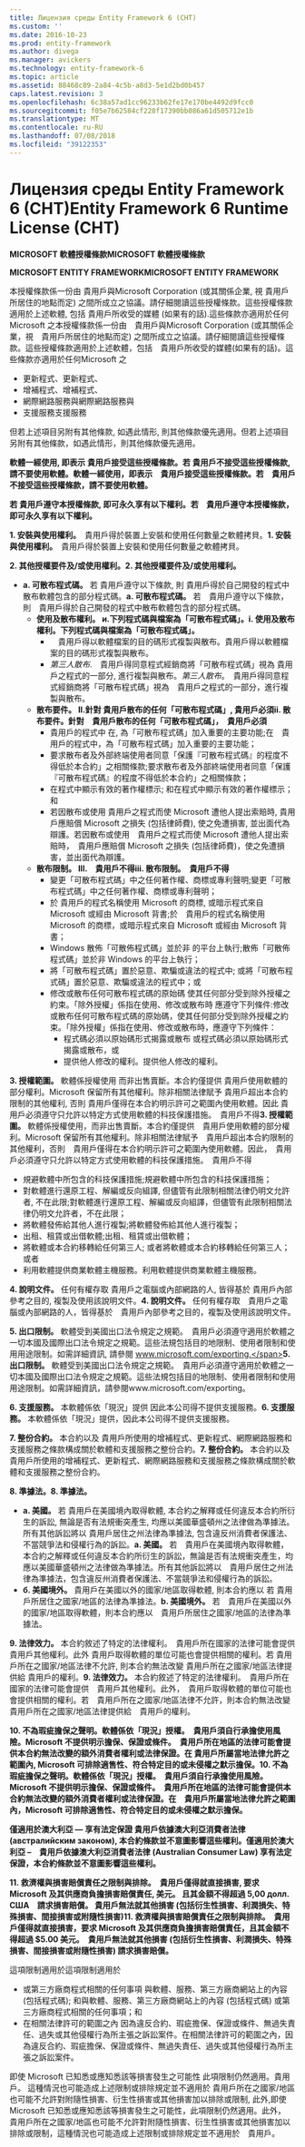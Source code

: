 ```yaml
---
title: Лицензия среды Entity Framework 6 (CHT)
ms.custom: ''
ms.date: 2016-10-23
ms.prod: entity-framework
ms.author: divega
ms.manager: avickers
ms.technology: entity-framework-6
ms.topic: article
ms.assetid: 88468c89-2a84-4c5b-a8d3-5e1d2bd0b457
caps.latest.revision: 3
ms.openlocfilehash: 6c38a57ad1cc96233b62fe17e170be4492d9fcc0
ms.sourcegitcommit: f05e7b62584cf228f17390bb086a61d505712e1b
ms.translationtype: MT
ms.contentlocale: ru-RU
ms.lasthandoff: 07/08/2018
ms.locfileid: "39122353"
---
```

# <a name="entity-framework-6-runtime-license-cht"></a><span data-ttu-id="bc991-102">Лицензия среды Entity Framework 6 (CHT)</span><span class="sxs-lookup"><span data-stu-id="bc991-102">Entity Framework 6 Runtime License (CHT)</span></span>
<span data-ttu-id="bc991-103">**MICROSOFT 軟體授權條款**</span><span class="sxs-lookup"><span data-stu-id="bc991-103">**MICROSOFT 軟體授權條款**</span></span>

<span data-ttu-id="bc991-104">**MICROSOFT ENTITY FRAMEWORK**</span><span class="sxs-lookup"><span data-stu-id="bc991-104">**MICROSOFT ENTITY FRAMEWORK**</span></span>

<span data-ttu-id="bc991-105">本授權條款係一份由 貴用戶與Microsoft Corporation (或其關係企業, 視 貴用戶所居住的地點而定) 之間所成立之協議。請仔細閱讀這些授權條款。這些授權條款適用於上述軟體, 包括 貴用戶所收受的媒體 (如果有的話).這些條款亦適用於任何Microsoft 之</span><span class="sxs-lookup"><span data-stu-id="bc991-105">本授權條款係一份由　貴用戶與Microsoft Corporation (或其關係企業，視　貴用戶所居住的地點而定) 之間所成立之協議。請仔細閱讀這些授權條款。這些授權條款適用於上述軟體，包括　貴用戶所收受的媒體(如果有的話)。這些條款亦適用於任何Microsoft 之</span></span>

-   <span data-ttu-id="bc991-106">更新程式、</span><span class="sxs-lookup"><span data-stu-id="bc991-106">更新程式、</span></span>
-   <span data-ttu-id="bc991-107">增補程式、</span><span class="sxs-lookup"><span data-stu-id="bc991-107">增補程式、</span></span>
-   <span data-ttu-id="bc991-108">網際網路服務與</span><span class="sxs-lookup"><span data-stu-id="bc991-108">網際網路服務與</span></span>
-   <span data-ttu-id="bc991-109">支援服務</span><span class="sxs-lookup"><span data-stu-id="bc991-109">支援服務</span></span>

<span data-ttu-id="bc991-110">但若上述項目另附有其他條款, 如遇此情形, 則其他條款優先適用。</span><span class="sxs-lookup"><span data-stu-id="bc991-110">但若上述項目另附有其他條款，如遇此情形，則其他條款優先適用。</span></span>

<span data-ttu-id="bc991-111">**軟體一經使用, 即表示 貴用戶接受這些授權條款。若 貴用戶不接受這些授權條款, 請不要使用軟體。**</span><span class="sxs-lookup"><span data-stu-id="bc991-111">**軟體一經使用，即表示　貴用戶接受這些授權條款。若　貴用戶不接受這些授權條款，請不要使用軟體。**</span></span>

<span data-ttu-id="bc991-112">**若 貴用戶遵守本授權條款, 即可永久享有以下權利。**</span><span class="sxs-lookup"><span data-stu-id="bc991-112">**若　貴用戶遵守本授權條款，即可永久享有以下權利。**</span></span>

<span data-ttu-id="bc991-113">**1. 安裝與使用權利。**　貴用戶得於裝置上安裝和使用任何數量之軟體拷貝。</span><span class="sxs-lookup"><span data-stu-id="bc991-113">**1.    安裝與使用權利。**　貴用戶得於裝置上安裝和使用任何數量之軟體拷貝。</span></span>

<span data-ttu-id="bc991-114">**2. 其他授權要件及/或使用權利。**</span><span class="sxs-lookup"><span data-stu-id="bc991-114">**2.    其他授權要件及/或使用權利。**</span></span>

-   <span data-ttu-id="bc991-115">**a. 可散布程式碼。** 若 貴用戶遵守以下條款, 則 貴用戶得於自己開發的程式中散布軟體包含的部分程式碼。</span><span class="sxs-lookup"><span data-stu-id="bc991-115">**a.    可散布程式碼。** 若　貴用戶遵守以下條款，則　貴用戶得於自己開發的程式中散布軟體包含的部分程式碼。</span></span>
    -   <span data-ttu-id="bc991-116">**使用及散布權利。 и.下列程式碼與檔案為「可散布程式碼」。**</span><span class="sxs-lookup"><span data-stu-id="bc991-116">**i.      使用及散布權利。下列程式碼與檔案為「可散布程式碼」。**</span></span>
        -   　<span data-ttu-id="bc991-117">貴用戶得以軟體檔案的目的碼形式複製與散布。</span><span class="sxs-lookup"><span data-stu-id="bc991-117">貴用戶得以軟體檔案的目的碼形式複製與散布。</span></span>
        -   <span data-ttu-id="bc991-118">*第三人散布*.　貴用戶得同意程式經銷商將「可散布程式碼」視為 貴用戶之程式的一部分, 進行複製與散布。</span><span class="sxs-lookup"><span data-stu-id="bc991-118">*第三人散布*。　貴用戶得同意程式經銷商將「可散布程式碼」視為　貴用戶之程式的一部分，進行複製與散布。</span></span>
    -   <span data-ttu-id="bc991-119">**散布要件。 II.針對 貴用戶散布的任何「可散布程式碼」, 貴用戶必須**</span><span class="sxs-lookup"><span data-stu-id="bc991-119">**ii.    散布要件。針對　貴用戶散布的任何「可散布程式碼」，　貴用戶必須**</span></span>
        -   <span data-ttu-id="bc991-120">貴用戶的程式中 在, 為「可散布程式碼」加入重要的主要功能;</span><span class="sxs-lookup"><span data-stu-id="bc991-120">在　貴用戶的程式中，為「可散布程式碼」加入重要的主要功能；</span></span>
        -   <span data-ttu-id="bc991-121">要求散布者及外部終端使用者同意「保護『可散布程式碼』的程度不得低於本合約」之相關條款;</span><span class="sxs-lookup"><span data-stu-id="bc991-121">要求散布者及外部終端使用者同意「保護『可散布程式碼』的程度不得低於本合約」之相關條款；</span></span>
        -   <span data-ttu-id="bc991-122">在程式中顯示有效的著作權標示; 和</span><span class="sxs-lookup"><span data-stu-id="bc991-122">在程式中顯示有效的著作權標示；和</span></span>
        -   <span data-ttu-id="bc991-123">若因散布或使用 貴用戶之程式而使 Microsoft 遭他人提出索賠時, 貴用戶應賠償 Microsoft 之損失 (包括律師費), 使之免遭損害, 並出面代為辯護。</span><span class="sxs-lookup"><span data-stu-id="bc991-123">若因散布或使用　貴用戶之程式而使 Microsoft 遭他人提出索賠時，　貴用戶應賠償 Microsoft 之損失 (包括律師費)，使之免遭損害，並出面代為辯護。</span></span>
    -   <span data-ttu-id="bc991-124">**散布限制。 III.　貴用戶不得**</span><span class="sxs-lookup"><span data-stu-id="bc991-124">**iii.   散布限制。　貴用戶不得**</span></span>
        -   <span data-ttu-id="bc991-125">變更「可散布程式碼」中之任何著作權、商標或專利聲明;</span><span class="sxs-lookup"><span data-stu-id="bc991-125">變更「可散布程式碼」中之任何著作權、商標或專利聲明；</span></span>
        -   <span data-ttu-id="bc991-126">於 貴用戶的程式名稱使用 Microsoft 的商標, 或暗示程式來自 Microsoft 或經由 Microsoft 背書;</span><span class="sxs-lookup"><span data-stu-id="bc991-126">於　貴用戶的程式名稱使用 Microsoft 的商標，或暗示程式來自 Microsoft 或經由 Microsoft 背書；</span></span>
        -   <span data-ttu-id="bc991-127">Windows 散佈「可散佈程式碼」並於非 的平台上執行;</span><span class="sxs-lookup"><span data-stu-id="bc991-127">散佈「可散佈程式碼」並於非 Windows 的平台上執行；</span></span>
        -   <span data-ttu-id="bc991-128">將「可散布程式碼」置於惡意、欺騙或違法的程式中; 或</span><span class="sxs-lookup"><span data-stu-id="bc991-128">將「可散布程式碼」置於惡意、欺騙或違法的程式中；或</span></span>
        -   <span data-ttu-id="bc991-129">修改或散布任何可散布程式碼的原始碼 使其任何部分受到除外授權之約束。「除外授權」係指在使用、修改或散布時 應遵守下列條件:</span><span class="sxs-lookup"><span data-stu-id="bc991-129">修改或散布任何可散布程式碼的原始碼，使其任何部分受到除外授權之約束。「除外授權」係指在使用、修改或散布時，應遵守下列條件：</span></span>
            -   <span data-ttu-id="bc991-130">程式碼必須以原始碼形式揭露或散布 或</span><span class="sxs-lookup"><span data-stu-id="bc991-130">程式碼必須以原始碼形式揭露或散布，或</span></span>
            -   <span data-ttu-id="bc991-131">提供他人修改的權利。</span><span class="sxs-lookup"><span data-stu-id="bc991-131">提供他人修改的權利。</span></span>

<span data-ttu-id="bc991-132">**3. 授權範圍。** 軟體係授權使用 而非出售賣斷。本合約僅提供 貴用戶使用軟體的部分權利。Microsoft 保留所有其他權利。除非相關法律賦予 貴用戶超出本合約限制的其他權利, 否則 貴用戶僅得在本合約明示許可之範圍內使用軟體。因此 貴用戶必須遵守只允許以特定方式使用軟體的科技保護措施。　貴用戶不得</span><span class="sxs-lookup"><span data-stu-id="bc991-132">**3.    授權範圍。** 軟體係授權使用，而非出售賣斷。本合約僅提供　貴用戶使用軟體的部分權利。Microsoft 保留所有其他權利。除非相關法律賦予　貴用戶超出本合約限制的其他權利，否則　貴用戶僅得在本合約明示許可之範圍內使用軟體。因此，　貴用戶必須遵守只允許以特定方式使用軟體的科技保護措施。　貴用戶不得</span></span>

-   <span data-ttu-id="bc991-133">規避軟體中所包含的科技保護措施;</span><span class="sxs-lookup"><span data-stu-id="bc991-133">規避軟體中所包含的科技保護措施；</span></span>
-   <span data-ttu-id="bc991-134">對軟體進行還原工程、解編或反向組譯, 但儘管有此限制相關法律仍明文允許者, 不在此限;</span><span class="sxs-lookup"><span data-stu-id="bc991-134">對軟體進行還原工程、解編或反向組譯，但儘管有此限制相關法律仍明文允許者，不在此限；</span></span>
-   <span data-ttu-id="bc991-135">將軟體發佈給其他人進行複製;</span><span class="sxs-lookup"><span data-stu-id="bc991-135">將軟體發佈給其他人進行複製；</span></span>
-   <span data-ttu-id="bc991-136">出租、租賃或出借軟體;</span><span class="sxs-lookup"><span data-stu-id="bc991-136">出租、租賃或出借軟體；</span></span>
-   <span data-ttu-id="bc991-137">將軟體或本合約移轉給任何第三人; 或者</span><span class="sxs-lookup"><span data-stu-id="bc991-137">將軟體或本合約移轉給任何第三人；或者</span></span>
-   <span data-ttu-id="bc991-138">利用軟體提供商業軟體主機服務。</span><span class="sxs-lookup"><span data-stu-id="bc991-138">利用軟體提供商業軟體主機服務。</span></span>

<span data-ttu-id="bc991-139">**4. 說明文件。** 任何有權存取 貴用戶之電腦或內部網路的人, 皆得基於 貴用戶內部參考之目的, 複製及使用該說明文件。</span><span class="sxs-lookup"><span data-stu-id="bc991-139">**4.    說明文件。** 任何有權存取　貴用戶之電腦或內部網路的人，皆得基於　貴用戶內部參考之目的，複製及使用該說明文件。</span></span>

<span data-ttu-id="bc991-140">**5. 出口限制。** 軟體受到美國出口法令規定之規範。　貴用戶必須遵守適用於軟體之一切本國及國際出口法令規定之規範。這些法規包括目的地限制、使用者限制和使用用途限制。如需詳細資訊, 請參閱 www.microsoft.com/exporting.</span><span class="sxs-lookup"><span data-stu-id="bc991-140">**5.    出口限制。** 軟體受到美國出口法令規定之規範。　貴用戶必須遵守適用於軟體之一切本國及國際出口法令規定之規範。這些法規包括目的地限制、使用者限制和使用用途限制。如需詳細資訊，請參閱www.microsoft.com/exporting。</span></span>

<span data-ttu-id="bc991-141">**6. 支援服務。** 本軟體係依「現況」提供 因此本公司得不提供支援服務。</span><span class="sxs-lookup"><span data-stu-id="bc991-141">**6.    支援服務。** 本軟體係依「現況」提供，因此本公司得不提供支援服務。</span></span>

<span data-ttu-id="bc991-142">**7. 整份合約。** 本合約以及 貴用戶所使用的增補程式、更新程式、網際網路服務和支援服務之條款構成關於軟體和支援服務之整份合約。</span><span class="sxs-lookup"><span data-stu-id="bc991-142">**7.    整份合約。** 本合約以及　貴用戶所使用的增補程式、更新程式、網際網路服務和支援服務之條款構成關於軟體和支援服務之整份合約。</span></span>

<span data-ttu-id="bc991-143">**8. 準據法。**</span><span class="sxs-lookup"><span data-stu-id="bc991-143">**8.    準據法。**</span></span>

-   <span data-ttu-id="bc991-144">**a. 美國。** 若 貴用戶在美國境內取得軟體, 本合約之解釋或任何違反本合約所衍生的訴訟, 無論是否有法規衝突產生, 均應以美國華盛頓州之法律做為準據法。所有其他訴訟將以 貴用戶居住之州法律為準據法, 包含違反州消費者保護法、不當競爭法和侵權行為的訴訟。</span><span class="sxs-lookup"><span data-stu-id="bc991-144">**a.    美國。** 若　貴用戶在美國境內取得軟體，本合約之解釋或任何違反本合約所衍生的訴訟，無論是否有法規衝突產生，均應以美國華盛頓州之法律做為準據法。所有其他訴訟將以　貴用戶居住之州法律為準據法，包含違反州消費者保護法、不當競爭法和侵權行為的訴訟。</span></span>
-   <span data-ttu-id="bc991-145">**б. 美國境外。** 貴用戶在美國以外的國家/地區取得軟體, 則本合約應以 若 貴用戶所居住之國家/地區的法律為準據法。</span><span class="sxs-lookup"><span data-stu-id="bc991-145">**b.    美國境外。** 若　貴用戶在美國以外的國家/地區取得軟體，則本合約應以　貴用戶所居住之國家/地區的法律為準據法。</span></span>

<span data-ttu-id="bc991-146">**9. 法律效力。** 本合約敘述了特定的法律權利。　貴用戶所在國家的法律可能會提供 貴用戶其他權利。此外 貴用戶取得軟體的單位可能也會提供相關的權利。若 貴用戶所在之國家/地區法律不允許, 則本合約無法改變 貴用戶所在之國家/地區法律提供給 貴用戶的權利。</span><span class="sxs-lookup"><span data-stu-id="bc991-146">**9.    法律效力。** 本合約敘述了特定的法律權利。　貴用戶所在國家的法律可能會提供　貴用戶其他權利。此外，　貴用戶取得軟體的單位可能也會提供相關的權利。若　貴用戶所在之國家/地區法律不允許，則本合約無法改變　貴用戶所在之國家/地區法律提供給　貴用戶的權利。</span></span>

<span data-ttu-id="bc991-147">**10. 不為瑕疵擔保之聲明。軟體係依「現況」授權。　貴用戶須自行承擔使用風險。Microsoft 不提供明示擔保、保證或條件。　貴用戶所在地區的法律可能會提供本合約無法改變的額外消費者權利或法律保證。在 貴用戶所屬當地法律允許之範圍內, Microsoft 可排除適售性、符合特定目的或未侵權之默示擔保。**</span><span class="sxs-lookup"><span data-stu-id="bc991-147">**10.   不為瑕疵擔保之聲明。軟體係依「現況」授權。　貴用戶須自行承擔使用風險。Microsoft 不提供明示擔保、保證或條件。　貴用戶所在地區的法律可能會提供本合約無法改變的額外消費者權利或法律保證。在　貴用戶所屬當地法律允許之範圍內，Microsoft 可排除適售性、符合特定目的或未侵權之默示擔保。**</span></span>

<span data-ttu-id="bc991-148">**僅適用於澳大利亞 — 享有法定保證 貴用戶依據澳大利亞消費者法律 (австралийским законом), 本合約條款並不意圖影響這些權利。**</span><span class="sxs-lookup"><span data-stu-id="bc991-148">**僅適用於澳大利亞 –　貴用戶依據澳大利亞消費者法律 (Australian Consumer Law) 享有法定保證，本合約條款並不意圖影響這些權利。**</span></span>

<span data-ttu-id="bc991-149">**11. 救濟權與損害賠償責任之限制與排除。　貴用戶僅得就直接損害, 要求 Microsoft 及其供應商負擔損害賠償責任, 美元。 且其金額不得超過 5,00 долл. США　請求損害賠償。 貴用戶無法就其他損害 (包括衍生性損害、利潤損失、特殊損害、間接損害或附隨性損害)**</span><span class="sxs-lookup"><span data-stu-id="bc991-149">**11.   救濟權與損害賠償責任之限制與排除。　貴用戶僅得就直接損害，要求 Microsoft 及其供應商負擔損害賠償責任，且其金額不得超過 $5.00 美元。　貴用戶無法就其他損害 (包括衍生性損害、利潤損失、特殊損害、間接損害或附隨性損害) 請求損害賠償。**</span></span>

<span data-ttu-id="bc991-150">這項限制適用於</span><span class="sxs-lookup"><span data-stu-id="bc991-150">這項限制適用於</span></span>

-   <span data-ttu-id="bc991-151">或第三方廠商程式相關的任何事項 與軟體、服務、第三方廠商網站上的內容 (包括程式碼); 和</span><span class="sxs-lookup"><span data-stu-id="bc991-151">與軟體、服務、第三方廠商網站上的內容 (包括程式碼) 或第三方廠商程式相關的任何事項；和</span></span>
-   <span data-ttu-id="bc991-152">在相關法律許可的範圍之內 因為違反合約、瑕疵擔保、保證或條件、無過失責任、過失或其他侵權行為所主張之訴訟案件。</span><span class="sxs-lookup"><span data-stu-id="bc991-152">在相關法律許可的範圍之內，因為違反合約、瑕疵擔保、保證或條件、無過失責任、過失或其他侵權行為所主張之訴訟案件。</span></span>

<span data-ttu-id="bc991-153">即使 Microsoft 已知悉或應知悉該等損害發生之可能性 此項限制仍然適用。貴用戶。 這種情況也可能造成上述限制或排除規定並不適用於 貴用戶所在之國家/地區也可能不允許對附隨性損害、衍生性損害或其他損害加以排除或限制, 此外,</span><span class="sxs-lookup"><span data-stu-id="bc991-153">即使 Microsoft 已知悉或應知悉該等損害發生之可能性，此項限制仍然適用。此外，　貴用戶所在之國家/地區也可能不允許對附隨性損害、衍生性損害或其他損害加以排除或限制，這種情況也可能造成上述限制或排除規定並不適用於　貴用戶。</span></span>

